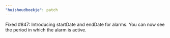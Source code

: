 ```yaml
---
"huishoudboekje": patch
---
```


Fixed #847: Introducing startDate and endDate for alarms. You can now see the period in which the alarm is active.
